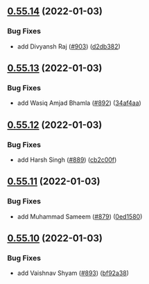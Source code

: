 ## [0.55.14](https://github.com/EddieHubCommunity/LinkFree/compare/v0.55.13...v0.55.14) (2022-01-03)


### Bug Fixes

* add Divyansh Raj ([#903](https://github.com/EddieHubCommunity/LinkFree/issues/903)) ([d2db382](https://github.com/EddieHubCommunity/LinkFree/commit/d2db382de10c1eebbaa97e18facbe5ff44bdf933))



## [0.55.13](https://github.com/EddieHubCommunity/LinkFree/compare/v0.55.12...v0.55.13) (2022-01-03)


### Bug Fixes

* add Wasiq Amjad Bhamla ([#892](https://github.com/EddieHubCommunity/LinkFree/issues/892)) ([34af4aa](https://github.com/EddieHubCommunity/LinkFree/commit/34af4aa922338fdfb6a6e345707cfdff97984330))



## [0.55.12](https://github.com/EddieHubCommunity/LinkFree/compare/v0.55.11...v0.55.12) (2022-01-03)


### Bug Fixes

* add Harsh Singh ([#889](https://github.com/EddieHubCommunity/LinkFree/issues/889)) ([cb2c00f](https://github.com/EddieHubCommunity/LinkFree/commit/cb2c00f4d5f17d6354d4b75f068490c53e5770bc))



## [0.55.11](https://github.com/EddieHubCommunity/LinkFree/compare/v0.55.10...v0.55.11) (2022-01-03)


### Bug Fixes

* add Muhammad Sameem ([#879](https://github.com/EddieHubCommunity/LinkFree/issues/879)) ([0ed1580](https://github.com/EddieHubCommunity/LinkFree/commit/0ed1580c24c5dbb7a1201b592080bbabec8a0ac2))



## [0.55.10](https://github.com/EddieHubCommunity/LinkFree/compare/v0.55.9...v0.55.10) (2022-01-03)


### Bug Fixes

* add Vaishnav Shyam ([#893](https://github.com/EddieHubCommunity/LinkFree/issues/893)) ([bf92a38](https://github.com/EddieHubCommunity/LinkFree/commit/bf92a3841c098316cd373ae7cb6399cbd7864cb2))



